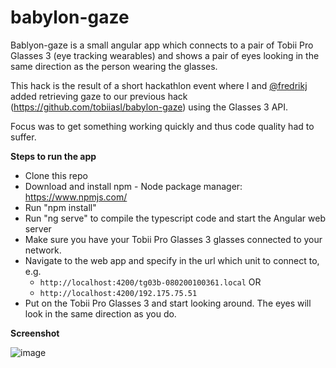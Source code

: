 # babylon-gaze

Bablyon-gaze is a small angular app which connects to a pair of Tobii Pro Glasses 3 (eye tracking wearables) and shows a pair of eyes looking in the same direction as the person wearing the glasses.

This hack is the result of a short hackathlon event where I and [@fredrikj](https://github.com/fredrikj) added retrieving gaze to our previous hack (https://github.com/tobiiasl/babylon-gaze) using the Glasses 3 API.

Focus was to get something working quickly and thus code quality had to suffer.

**Steps to run the app**

- Clone this repo
- Download and install npm - Node package manager: https://www.npmjs.com/
- Run "npm install"
- Run "ng serve" to compile the typescript code and start the Angular web server
- Make sure you have your Tobii Pro Glasses 3 glasses connected to your network.
- Navigate to the web app and specify in the url which unit to connect to, e.g.
  - `http://localhost:4200/tg03b-080200100361.local` OR
  - `http://localhost:4200/192.175.75.51`
- Put on the Tobii Pro Glasses 3 and start looking around. The eyes will look in the same direction as you do.

**Screenshot**

![image](https://user-images.githubusercontent.com/7059915/117458642-ca376200-af4a-11eb-8a59-4552dc2f2b99.png)

